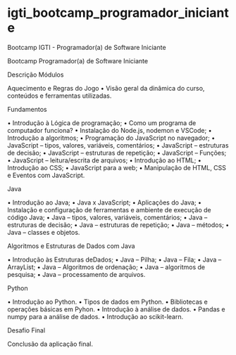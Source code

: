 # igti_bootcamp_programador_iniciante
Bootcamp IGTI - Programador(a) de Software Iniciante

Bootcamp Programador(a) de Software Iniciante

Descrição Módulos

Aquecimento e Regras do Jogo
• Visão geral da dinâmica do curso, conteúdos e ferramentas utilizadas.


Fundamentos

• Introdução à Lógica de programação;
• Como um programa de computador funciona?
• Instalação do Node.js, nodemon e VSCode;
• Introdução a algoritmos;
• Programação do JavaScript no navegador;
• JavaScript – tipos, valores, variáveis, comentários;
• JavaScript – estruturas de decisão;
• JavaScript – estruturas de repetição;
• JavaScript – Funções;
• JavaScript – leitura/escrita de arquivos;
• Introdução ao HTML;
• Introdução ao CSS;
• JavaScript para a web;
• Manipulação de HTML, CSS e Eventos com JavaScript.


Java

• Introdução ao Java;
• Java x JavaScript;
• Aplicações do Java;
• Instalação e configuração de ferramentas e ambiente de execução de código Java;
• Java – tipos, valores, variáveis, comentários;
• Java – estruturas de decisão;
• Java – estruturas de repetição;
• Java – métodos;
• Java – classes e objetos.


Algoritmos e Estruturas de Dados com Java

• Introdução às Estruturas deDados;
• Java – Pilha;
• Java – Fila;
• Java – ArrayList;
• Java – Algoritmos de ordenação;
• Java – algoritmos de pesquisa;
• Java – processamento de arquivos.


Python

• Introdução ao Python.
• Tipos de dados em Python.
• Bibliotecas e operações básicas em Pyhon.
• Introdução à análise de dados.
• Pandas e numpy para a análise de dados.
• Introdução ao scikit-learn.


Desafio Final

Conclusão da aplicação final.
